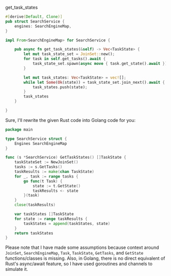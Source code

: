 get_task_states

```rust
#[derive(Default, Clone)]
pub struct SearchService {
    engines: SearchEngineMap,
}

impl From<SearchEngineMap> for SearchService {

    pub async fn get_task_states(&self) -> Vec<TaskState> {
        let mut task_state_set = JoinSet::new();
        for task in self.get_tasks().await {
            task_state_set.spawn(async move { task.get_state().await });
        }

        let mut task_states: Vec<TaskState> = vec![];
        while let Some(Ok(state)) = task_state_set.join_next().await {
            task_states.push(state);
        }
        task_states
    }

}
```


Sure, I'll rewrite the given Rust code into Golang code for you:

```go
package main

type SearchService struct {
	Engines SearchEngineMap
}

func (s *SearchService) GetTaskStates() []TaskState {
	taskStateSet := NewJoinSet()
	tasks := s.GetTasks()
	taskResults := make(chan TaskState)
	for _, task := range tasks {
		go func(t Task) {
			state := t.GetState()
			taskResults <- state
		}(task)
	}
	close(taskResults)

	var taskStates []TaskState
	for state := range taskResults {
		taskStates = append(taskStates, state)
	}
	return taskStates
}
```

Please note that I have made some assumptions because context around `JoinSet`, `SearchEngineMap`, `Task`, `TaskState`, `GetTasks`, and `GetState` functions/classes is missing. Also, in Golang, there is no direct equivalent of Rust's async/await feature, so I have used goroutines and channels to simulate it.